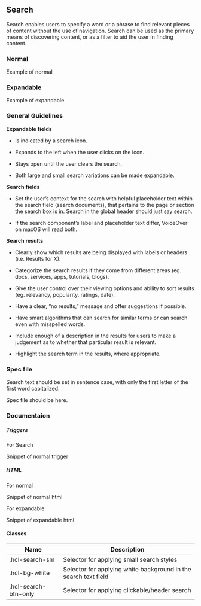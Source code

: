 <div id="Overview"></div>

## Search

Search enables users to specify a word or a phrase to find relevant pieces of content without the use of navigation. Search can be used as the primary means of discovering content, or as a filter to aid the user in finding content.

### Normal

Example of normal

### Expandable

Example of expandable

<div id="General-Guideline"></div>

### General Guidelines

**Expandable fields**

- Is indicated by a search icon.

- Expands to the left when the user clicks on the icon.

- Stays open until the user clears the search.

- Both large and small search variations can be made expandable.

**Search fields**

- Set the user’s context for the search with helpful placeholder text within the search field (search documents), that pertains to the page or section the search box is in. Search in the global header should just say search.

- If the search component’s label and placeholder text differ, VoiceOver on macOS will read both.

**Search results**

- Clearly show which results are being displayed with labels or headers (i.e. Results for X).

- Categorize the search results if they come from different areas (eg. docs, services, apps, tutorials, blogs).

- Give the user control over their viewing options and ability to sort results (eg. relevancy, popularity, ratings, date).

- Have a clear, “no results,” message and offer suggestions if possible.

- Have smart algorithms that can search for similar terms or can search even with misspelled words.

- Include enough of a description in the results for users to make a judgement as to whether that particular result is relevant.

- Highlight the search term in the results, where appropriate.

<div id="Spec-file"></div>

### Spec file

Search text should be set in sentence case, with only the first letter of the first word capitalized.

Spec file should be here.

<div id="Documentation"></div>

### Documentaion

##### Triggers

For Search

Snippet of normal trigger

##### HTML

For normal

Snippet of normal html

For expandable

Snippet of expandable html

#### Classes

| Name                 | Description                                                     |
| -------------------- | --------------------------------------------------------------- |
| .hcl-search-sm       | Selector for applying small search styles                       |
| .hcl-bg-white        | Selector for applying white background in the search text field |
| .hcl-search-btn-only | Selector for applying clickable/header search                   |
